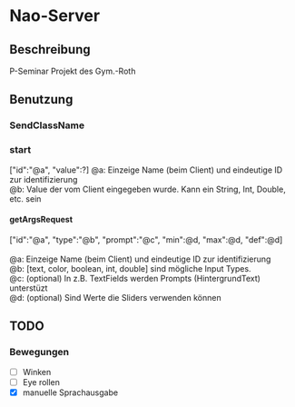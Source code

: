 # Nao-Server
## Beschreibung
P-Seminar Projekt des Gym.-Roth

## Benutzung
### SendClassName
### start
\["id":"@a", "value":?\]
@a: Einzeige Name (beim Client) und eindeutige ID zur identifizierung<br/>
@b: Value der vom Client eingegeben wurde. Kann ein String, Int, Double, etc. sein

#### getArgsRequest

\["id":"@a", "type":"@b", "prompt":"@c"\, "min":@d, "max":@d, "def":@d\]<br/>
<br/>
@a: Einzeige Name (beim Client) und eindeutige ID zur identifizierung<br/>
@b: [text, color, boolean, int, double] sind mögliche Input Types.<br/>
@c: (optional) In z.B. TextFields werden Prompts (HintergrundText) unterstüzt<br/>
@d: (optional) Sind Werte die Sliders verwenden können<br/>
    
## TODO
### Bewegungen
  - [ ] Winken
  - [ ] Eye rollen
  - [x] manuelle Sprachausgabe

